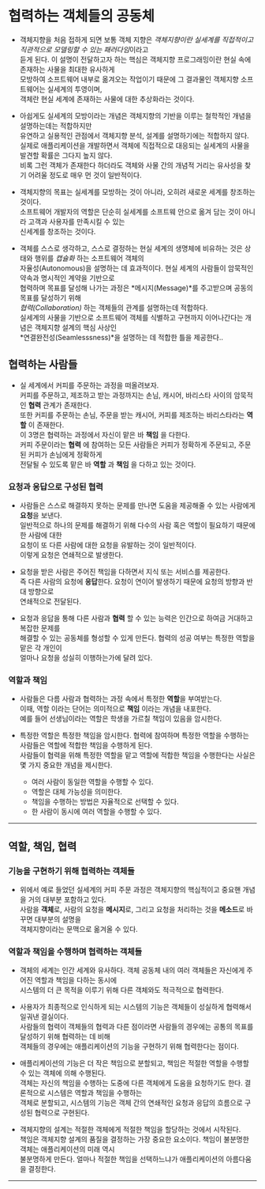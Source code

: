 # 협력하는 객체들의 공동체

- 객체지향을 처음 접하게 되면 보통 객체 지향은 *객체지향이란 실세계를 직접적이고 직관적으로 모델링할 수 있는 패러다임*이라고  
  듣게 된다. 이 설명이 전달하고자 하는 핵심은 객체지향 프로그래밍이란 현실 속에 존재하는 사물을 최대한 유사하게  
  모방하여 소프트웨어 내부로 옮겨오는 작업이기 때문에 그 결과물인 객체지향 소프트웨어는 실세계의 투영이며,  
  객체란 현실 세계에 존재하는 사물에 대한 추상화라는 것이다.

- 아쉽게도 실세계의 모방이라는 개념은 객체지향의 기반을 이루는 철학적인 개념을 설명하는데는 적합하지만  
  유연하고 실용적인 관점에서 객체지향 분석, 설계를 설명하기에는 적합하지 않다.  
  실제로 애플리케이션을 개발하면서 객체에 직접적으로 대응되는 실세계의 사물을 발견할 확률은 그다지 높지 않다.  
  비록 그런 객체가 존재한다 하더라도 객체와 사물 간의 개념적 거리는 유사성을 찾기 어려울 정도로 매우 먼 것이 일반적이다.

- 객체지향의 목표는 실세계를 모방하는 것이 아니라, 오히려 새로운 세계를 창조하는 것이다.  
  소프트웨어 개발자의 역할은 단순히 실세계를 소프트웨 안으로 옮겨 담는 것이 아니라 고객과 사용자를 만족시킬 수 있는  
  신세계를 창조하는 것이다.

- 객체를 스스로 생각하고, 스스로 결정하는 현실 세계의 생명체에 비유하는 것은 상태와 행위를 _캡슐화_ 하는 소프트웨어 객체의  
  자율성(Autonomous)을 설명하는 데 효과적이다. 현실 세계의 사람들이 암묵적인 약속과 명시적인 계약을 기반으로  
  협력하며 목표를 달성해 나가는 과정은 *메시지(Message)*를 주고받으며 공동의 목표를 달성하기 위해  
  _협력(Collaboration)_ 하는 객체들의 관계를 설명하는데 적합하다.  
  실세계의 사물을 기반으로 소프트웨어 객체를 식별하고 구현까지 이어나간다는 개념은 객체지향 설계의 핵심 사상인  
  *연결완전성(Seamlesssness)*을 설명하는 데 적합한 틀을 제공한다..

<h2>협력하는 사람들</h2>

- 실 세계에서 커피를 주문하는 과정을 떠올려보자.  
  커피를 주문하고, 제조하고 받는 과정까지는 손님, 캐시어, 바리스타 사이의 암묵적인 **협력** 관계가 존재한다.  
  또한 커피를 주문하는 손님, 주문을 받는 캐시어, 커피를 제조하는 바리스타라는 **역할** 이 존재한다.  
  이 3명은 협력하는 과정에서 자신이 맡은 바 **책임** 을 다한다.  
  커피 주문이라는 **협력** 에 참여하는 모든 사람들은 커피가 정확하게 주문되고, 주문된 커피가 손님에게 정확하게  
  전달될 수 있도록 맡은 바 **역할** 과 **책임** 을 다하고 있는 것이다.

<h3>요청과 응답으로 구성된 협력</h3>

- 사람들은 스스로 해결하지 못하는 문제를 만나면 도움을 제공해줄 수 있는 사람에게 **요청**을 보낸다.  
  일반적으로 하나의 문제를 해결하기 위해 다수의 사람 혹은 역할이 필요하기 때문에 한 사람에 대한  
  요청이 또 다른 사람에 대한 요청을 유발하는 것이 일반적이다.  
  이렇게 요청은 연쇄적으로 발생한다.

- 요청을 받은 사람은 주어진 책임을 다하면서 지식 또는 서비스를 제공한다.  
  즉 다른 사람의 요청에 **응답**한다. 요청이 연이어 발생하기 때문에 요청의 방향과 반대 방향으로  
  연쇄적으로 전달된다.

- 요청과 응답을 통해 다른 사람과 **협력** 할 수 있는 능력은 인간으로 하여금 거대하고 복잡한 문제를  
  해결할 수 있는 공동체를 형성할 수 있게 만든다. 협력의 성공 여부는 특정한 역할을 맡은 각 개인이  
  얼마나 요청을 성실히 이행하는가에 달려 있다.

<h3>역할과 책임</h3>

- 사람들은 다름 사람과 협력하는 과정 속에서 특정한 **역할**을 부여받는다.  
  이때, 역할 이라는 단어는 의미적으로 **책임** 이라는 개념을 내포한다.  
  예를 들어 선생님이라는 역할은 학생을 가르칠 책임이 있음을 암시한다.

- 특정한 역할은 특정한 책임을 암시한다. 협력에 참여하며 특정한 역할을 수행하는 사람들은 역할에 적합한 책임을 수행하게 된다.  
  사람들이 협력을 위해 특정한 역할을 맡고 역할에 적합한 책임을 수행한다는 사실은 몇 가지 중요한 개념을 제시한다.

  - 여러 사람이 동일한 역할을 수행할 수 있다.
  - 역할은 대체 가능성을 의미한다.
  - 책임을 수행하는 방법은 자율적으로 선택할 수 있다.
  - 한 사람이 동시에 여러 역할을 수행할 수 있다.

<hr/>

<h2>역할, 책임, 협력</h2>

<h3>기능을 구현하기 위해 협력하는 객체들</h3>

- 위에서 예로 들었던 실세계의 커피 주문 과정은 객체지향의 핵심적이고 중요핸 개념을 거의 대부분 포함하고 있다.  
  사람을 **객체**로, 사람의 요청을 **메시지**로, 그리고 요청을 처리하는 것을 **메소드**로 바꾸면 대부분의 설명을  
  객체지향이라는 문맥으로 옮겨올 수 있다.

<h3>역할과 책임을 수행하며 협력하는 객체들</h3>

- 객체의 세계는 인간 세계와 유사하다. 객체 공동체 내의 여러 객체들은 자신에게 주어진 역할과 책임을 다하는 동시에  
  시스템의 더 큰 목적을 이루기 위해 다른 객체와도 적극적으로 협력한다.

- 사용자가 최종적으로 인식하게 되는 시스템의 기능은 객체들이 성실하게 협력해서 일궈낸 결실이다.  
  사람들의 협력이 객체들의 협력과 다른 점이라면 사람들의 경우에는 공통의 목표를 달성하기 위해 협력하는 데 비해  
  객체들의 경우에는 애플리케이션의 기능을 구현하기 위해 협력한다는 점이다.

- 애플리케이션의 기능은 더 작은 책임으로 분할되고, 책임은 적절한 역할을 수행할 수 있는 객체에 의해 수행된다.  
  객체는 자신의 책임을 수행하는 도중에 다른 객체에게 도움을 요청하기도 한다. 결론적으로 시스템은 역할과 책임을 수행하는  
  객체로 분할되고, 시스템의 기능은 객체 간의 연쇄적인 요청과 응답의 흐름으로 구성된 협력으로 구현된다.

- 객체지향의 설계는 적절한 객체에게 적절한 책임을 할당하는 것에서 시작된다.  
  책임은 객체지향 설계의 품질을 결정하는 가장 중요한 요소이다. 책임이 불분명한 객체는 애플리케이션의 미래 역시  
  불분명하게 만든다. 얼마나 적절한 책임을 선택하느냐가 애플리케이션의 아름다움을 결정한다.

<hr/>
